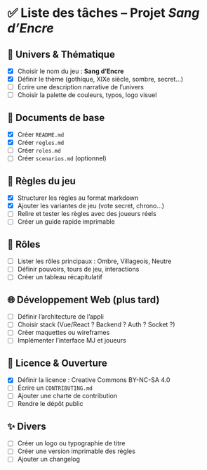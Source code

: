 # ✅ Liste des tâches – Projet *Sang d’Encre*

## 🎨 Univers & Thématique

* [x] Choisir le nom du jeu : **Sang d’Encre**
* [x] Définir le thème (gothique, XIXe siècle, sombre, secret...)
* [ ] Écrire une description narrative de l’univers
* [ ] Choisir la palette de couleurs, typos, logo visuel

## 📄 Documents de base

* [x] Créer `README.md`
* [x] Créer `regles.md`
* [ ] Créer `roles.md`
* [ ] Créer `scenarios.md` (optionnel)

## 📜 Règles du jeu

* [x] Structurer les règles au format markdown
* [x] Ajouter les variantes de jeu (vote secret, chrono…)
* [ ] Relire et tester les règles avec des joueurs réels
* [ ] Créer un guide rapide imprimable

## 🧙 Rôles

* [ ] Lister les rôles principaux : Ombre, Villageois, Neutre
* [ ] Définir pouvoirs, tours de jeu, interactions
* [ ] Créer un tableau récapitulatif

## 🌐 Développement Web (plus tard)

* [ ] Définir l’architecture de l’appli
* [ ] Choisir stack (Vue/React ? Backend ? Auth ? Socket ?)
* [ ] Créer maquettes ou wireframes
* [ ] Implémenter l’interface MJ et joueurs

## 📜 Licence & Ouverture

* [x] Définir la licence : Creative Commons BY-NC-SA 4.0
* [ ] Écrire un `CONTRIBUTING.md`
* [ ] Ajouter une charte de contribution
* [ ] Rendre le dépôt public

## ✨ Divers

* [ ] Créer un logo ou typographie de titre
* [ ] Créer une version imprimable des règles
* [ ] Ajouter un changelog
